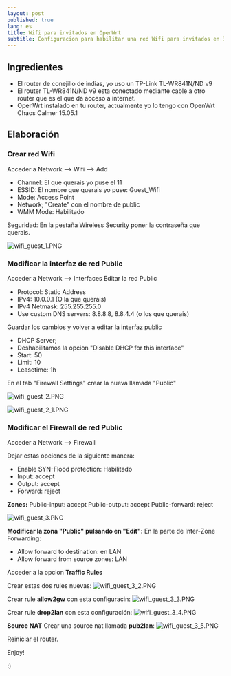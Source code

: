 ```yaml
---
layout: post
published: true
lang: es
title: Wifi para invitados en OpenWrt
subtitle: Configuracion para habilitar una red Wifi para invitados en 3 comodos pasos.
---
```

## Ingredientes
- El router de conejillo de indias, yo uso un TP-Link TL-WR841N/ND v9
- El router TL-WR841N/ND v9 esta conectado mediante cable a otro router que es el que da acceso a internet.
- OpenWrt instalado en tu router, actualmente yo lo tengo con OpenWrt Chaos Calmer 15.05.1 

## Elaboración
### Crear red Wifi
Acceder a Network --> Wifi --> Add

- Channel: El que querais yo puse el 11
- ESSID: El nombre que querais yo puse: Guest_Wifi
- Mode: Access Point
- Network; "Create" con el nombre de public
- WMM Mode: Habilitado

Seguridad: En la pestaña Wireless Security poner la contraseña que querais.

![wifi_guest_1.PNG]({{site.baseurl}}/img/wifi_guest_1.PNG)

### Modificar la interfaz de red Public
Acceder a Network --> Interfaces
Editar la red Public

- Protocol: Static Address
- IPv4: 10.0.0.1 (O la que querais)
- IPv4 Netmask: 255.255.255.0
- Use custom DNS servers: 8.8.8.8, 8.8.4.4 (o los que querais)

Guardar los cambios y volver a editar la interfaz public

- DHCP Server;
- Deshabilitamos la opcion "Disable DHCP for this interface"
- Start: 50
- Limit: 10
- Leasetime: 1h

En el tab "Firewall Settings" crear la nueva llamada "Public"

![wifi_guest_2.PNG]({{site.baseurl}}/img/wifi_guest_2.PNG)

![wifi_guest_2_1.PNG]({{site.baseurl}}/img/wifi_guest_2_1.PNG)

### Modificar el Firewall de red Public
Acceder a Network --> Firewall

Dejar estas opciones de la siguiente manera:
- Enable SYN-Flood protection: Habilitado
- Input: accept
- Output: accept
- Forward: reject

**Zones:**
Public-input: accept
Public-output: accept
Public-forward: reject

![wifi_guest_3.PNG]({{site.baseurl}}/img/wifi_guest_3.PNG)

**Modificar la zona "Public" pulsando en "Edit":**
En la parte de Inter-Zone Forwarding:
- Allow forward to destination: en LAN
- Allow forward from source zones: LAN

Acceder a la opcion **Traffic Rules**

Crear estas dos rules nuevas:
![wifi_guest_3_2.PNG]({{site.baseurl}}/img/wifi_guest_3_2.PNG)

Crear  rule **allow2gw** con esta configuracin:
![wifi_guest_3_3.PNG]({{site.baseurl}}/img/wifi_guest_3_3.PNG)

Crear rule **drop2lan** con esta configuración:
![wifi_guest_3_4.PNG]({{site.baseurl}}/img/wifi_guest_3_4.PNG)

**Source NAT**
Crear una source nat llamada **pub2lan**:
![wifi_guest_3_5.PNG]({{site.baseurl}}/img/wifi_guest_3_5.PNG)



Reiniciar el router.

Enjoy!

:)




